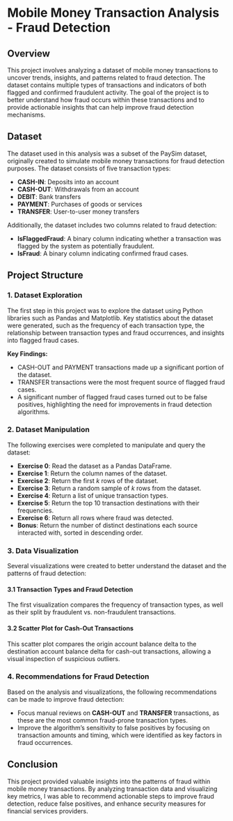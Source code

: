 # Mobile Money Transaction Analysis - Fraud Detection

## Overview
This project involves analyzing a dataset of mobile money transactions to uncover trends, insights, and patterns related to fraud detection. The dataset contains multiple types of transactions and indicators of both flagged and confirmed fraudulent activity. The goal of the project is to better understand how fraud occurs within these transactions and to provide actionable insights that can help improve fraud detection mechanisms.

## Dataset
The dataset used in this analysis was a subset of the PaySim dataset, originally created to simulate mobile money transactions for fraud detection purposes. The dataset consists of five transaction types:
- **CASH-IN**: Deposits into an account
- **CASH-OUT**: Withdrawals from an account
- **DEBIT**: Bank transfers
- **PAYMENT**: Purchases of goods or services
- **TRANSFER**: User-to-user money transfers

Additionally, the dataset includes two columns related to fraud detection:
- **IsFlaggedFraud**: A binary column indicating whether a transaction was flagged by the system as potentially fraudulent.
- **IsFraud**: A binary column indicating confirmed fraud cases.

## Project Structure

### 1. Dataset Exploration
The first step in this project was to explore the dataset using Python libraries such as Pandas and Matplotlib. Key statistics about the dataset were generated, such as the frequency of each transaction type, the relationship between transaction types and fraud occurrences, and insights into flagged fraud cases.

**Key Findings:**
- CASH-OUT and PAYMENT transactions made up a significant portion of the dataset.
- TRANSFER transactions were the most frequent source of flagged fraud cases.
- A significant number of flagged fraud cases turned out to be false positives, highlighting the need for improvements in fraud detection algorithms.

### 2. Dataset Manipulation
The following exercises were completed to manipulate and query the dataset:

- **Exercise 0**: Read the dataset as a Pandas DataFrame.
- **Exercise 1**: Return the column names of the dataset.
- **Exercise 2**: Return the first *k* rows of the dataset.
- **Exercise 3**: Return a random sample of *k* rows from the dataset.
- **Exercise 4**: Return a list of unique transaction types.
- **Exercise 5**: Return the top 10 transaction destinations with their frequencies.
- **Exercise 6**: Return all rows where fraud was detected.
- **Bonus**: Return the number of distinct destinations each source interacted with, sorted in descending order.

### 3. Data Visualization
Several visualizations were created to better understand the dataset and the patterns of fraud detection:

#### 3.1 Transaction Types and Fraud Detection
The first visualization compares the frequency of transaction types, as well as their split by fraudulent vs. non-fraudulent transactions.

#### 3.2 Scatter Plot for Cash-Out Transactions
This scatter plot compares the origin account balance delta to the destination account balance delta for cash-out transactions, allowing a visual inspection of suspicious outliers.

### 4. Recommendations for Fraud Detection
Based on the analysis and visualizations, the following recommendations can be made to improve fraud detection:
- Focus manual reviews on **CASH-OUT** and **TRANSFER** transactions, as these are the most common fraud-prone transaction types.
- Improve the algorithm’s sensitivity to false positives by focusing on transaction amounts and timing, which were identified as key factors in fraud occurrences.

## Conclusion
This project provided valuable insights into the patterns of fraud within mobile money transactions. By analyzing transaction data and visualizing key metrics, I was able to recommend actionable steps to improve fraud detection, reduce false positives, and enhance security measures for financial services providers.

